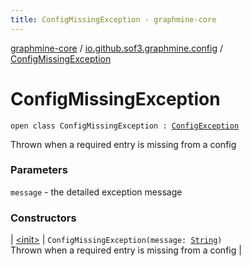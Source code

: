```yaml
---
title: ConfigMissingException - graphmine-core
---
```


[graphmine-core](../../index.html) / [io.github.sof3.graphmine.config](../index.html) / [ConfigMissingException](./index.html)

# ConfigMissingException

`open class ConfigMissingException : `[`ConfigException`](../-config-exception/index.html)

Thrown when a required entry is missing from a config

### Parameters

`message` - the detailed exception message

### Constructors

| [&lt;init&gt;](-init-.html) | `ConfigMissingException(message: `[`String`](https://kotlinlang.org/api/latest/jvm/stdlib/kotlin/-string/index.html)`)`<br>Thrown when a required entry is missing from a config |

